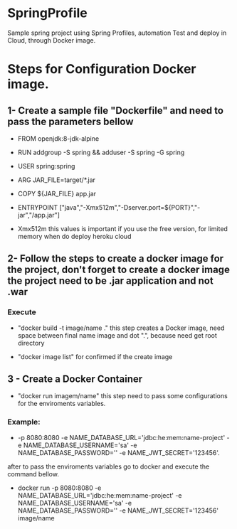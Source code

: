 # SpringProfile
Sample spring project using Spring Profiles, automation Test and deploy in Cloud, through Docker image. 

# Steps for Configuration Docker image. 

## 1- Create a sample file "Dockerfile" and need to pass the parameters bellow

* FROM openjdk:8-jdk-alpine

* RUN addgroup -S spring && adduser -S spring -G spring

* USER spring:spring

* ARG JAR_FILE=target/*.jar

* COPY ${JAR_FILE} app.jar

* ENTRYPOINT ["java","-Xmx512m","-Dserver.port=${PORT}","-jar","/app.jar"]

* Xmx512m this values is important if you use the free version, for limited memory when do deploy heroku cloud

## 2- Follow the steps to create a docker image for the project, don't forget to create a docker image the project need to be .jar application and not .war 

### Execute 

* "docker build -t image/name ." this step creates a Docker image, need space between final name image and dot ".", because need get root directory

* "docker image list" for confirmed if the create image

## 3 - Create a Docker Container

* "docker run imagem/name" this step need to pass some configurations for the enviroments variables. 

### Example: 

* -p 8080:8080 -e NAME_DATABASE_URL='jdbc:he:mem:name-project' -e NAME_DATABASE_USERNAME='sa' -e NAME_DATABASE_PASSWORD='' -e NAME_JWT_SECRET='123456'.

after to pass the enviroments variables go to docker and execute the command bellow. 

* docker run -p 8080:8080 -e NAME_DATABASE_URL='jdbc:he:mem:name-project' -e NAME_DATABASE_USERNAME='sa' -e NAME_DATABASE_PASSWORD='' -e NAME_JWT_SECRET='123456' image/name





